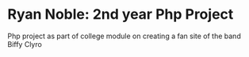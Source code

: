 # Ryan Noble: 2nd year Php Project
Php project as part of college module on creating a fan site of the band Biffy Clyro
